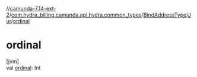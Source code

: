 //[camunda-7.14-ext-2](../../../../index.md)/[com.hydra_billing.camunda.api.hydra.common_types](../../index.md)/[BindAddressType](../index.md)/[Jur](index.md)/[ordinal](ordinal.md)

# ordinal

[jvm]\
val [ordinal](ordinal.md): Int

